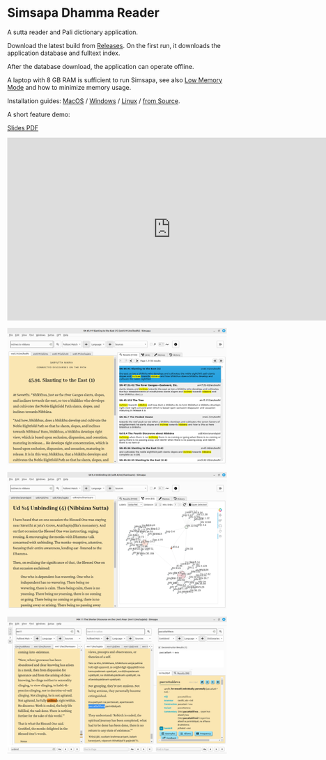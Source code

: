 # Simsapa Dhamma Reader

A sutta reader and Pali dictionary application.

Download the latest build from [Releases](https://github.com/simsapa/simsapa/releases/). On the first run, it downloads the application database and fulltext index.

After the database download, the application can operate offline.

A laptop with 8 GB RAM is sufficient to run Simsapa, see also [Low Memory Mode](troubleshooting/low-memory-mode.md) and how to minimize memory usage.

Installation guides: [MacOS](install/macos.md) / [Windows](install/windows.md) / [Linux](install/linux.md) / [from Source](development/running-from-source.md).

A short feature demo:

[Slides PDF](pdf/simsapa-feature-demo-slides.pdf)

<iframe width="750" height="420" src="https://www.youtube.com/embed/XFSHOBm9tT0" title="Simsapa Dhamma Reader: Feature Demo (v0.5.0-alpha.1)" frameborder="0" allow="accelerometer; autoplay; clipboard-write; encrypted-media; gyroscope; picture-in-picture; web-share" allowfullscreen></iframe>

![Sutta Search - Results Tab](images/sutta-search-results-tab-screenshot.png)

![Sutta Search - Links Tab](images/sutta-search-links-tab-screenshot.png)

![Sutta Study](images/sutta-study-mn11-paccattanneva-screenshot.png)
